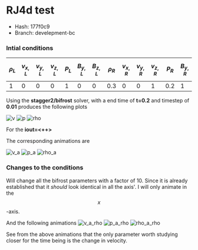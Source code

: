 <script
  src="https://cdn.mathjax.org/mathjax/latest/MathJax.js?config=TeX-AMS-MML_HTMLorMML"
  type="text/javascript">
</script>
# RJ4d test

* Hash: 177f0c9
* Branch: develepment-bc

### Intial conditions
|$$\rho_L$$|$$v_{x,L}$$|$$v_{y,L}$$|$$v_{z,L}$$|$$P_L$$|$$B_{y,L}$$|$$B_{z,L}$$|$$\rho_R$$|$$v_{x,R}$$|$$v_{y,R}$$|$$v_{z,R}$$|$$P_R$$|$$B_{y,R}$$|$$B_{z,R}$$|
|---|---|---|---|---|---|---|---|---|---|---|---|---|---|
|1|0|0|0|1|0|0|0.3|0|0|1|0.2|1|0|

Using the **stagger2/bifrost** solver, with a end time of **t=0.2** and timestep of **0.01** produces the following plots

![v](images/rj4d/ic/rj4d_v.png)
![p](images/rj4d/ic/rj4d_p.png)
![rho](images/rj4d/ic/rj4d_rho.png)

For the **iout=<++>**

The corresponding animations are

![v_a](images/rj4d/ic/rj4d_v.gif)
![p_a](images/rj4d/ic/rj4d_p.gif)
![rho_a](images/rj4d/ic/rj4d_rho.gif)

### Changes to the conditions

Will change all the bifrost parameters with a factor of 10. 
Since it is already established that it *should* look identical in all the axis'. 
I will only animate in the $$x$$-axis. 


And the following animations
![v_a_rho](images/rj4d/changes/rj4d_v.gif)
![p_a_rho](images/rj4d/changes/rj4d_p.gif)
![rho_a_rho](images/rj4d/changes/rj4d_rho.gif)


See from the above animations that the only parameter worth studying closer for the time being is the change in velocity. 
